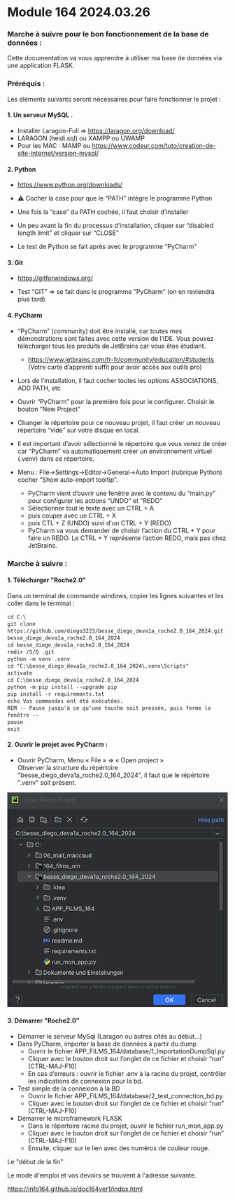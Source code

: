 # Module 164 2024.03.26
### Marche à suivre pour le bon fonctionnement de la base de données :

Cette documentation va vous apprendre à utiliser ma base de données via une application FLASK.

### Préréquis :

Les éléments suivants seront nécéssaires pour faire fonctionner le projet :

#### 1. Un serveur MySQL .
   - Installer Laragon-Full => https://laragon.org/download/ 
   - LARAGON (heidi.sql) ou XAMPP ou UWAMP
   - Pour les MAC : MAMP ou https://www.codeur.com/tuto/creation-de-site-internet/version-mysql/

#### 2. Python 
   - https://www.python.org/downloads/

   - ⚠️ Cocher la case pour que le “PATH” intègre le programme Python

   - Une fois la “case” du PATH cochée, il faut choisir d’installer

   - Un peu avant la fin du processus d’installation, cliquer sur “disabled length limit” et cliquer sur “CLOSE”

   - Le test de Python se fait après avec le programme “PyCharm"

#### 3. Git
   - https://gitforwindows.org/

   - Test “GIT” => se fait dans le programme “PyCharm” (on en reviendra plus tard)

#### 4. PyCharm

   - “PyCharm” (community) doit être installé, car toutes mes démonstrations sont faites avec cette version de l’IDE. Vous pouvez télécharger tous les produits de JetBrains car vous êtes étudiant.
     - https://www.jetbrains.com/fr-fr/community/education/#students (Votre carte d’apprenti suffit pour avoir accès aux outils pro)

   - Lors de l’installation, il faut cocher toutes les options ASSOCIATIONS, ADD PATH, etc
   - Ouvrir “PyCharm” pour la première fois pour le configurer. Choisir le bouton “New Project”
   - Changer le répertoire pour ce nouveau projet, il faut créer un nouveau répertoire “vide” sur votre disque en local.
   - Il est important d’avoir sélectionné le répertoire que vous venez de créer car “PyCharm” va automatiquement créer un environnement virtuel (.venv) dans ce répertoire.
   - Menu : File->Settings->Editor->General->Auto Import (rubrique Python) cocher “Show auto-import tooltip”.
     - PyCharm vient d’ouvrir une fenêtre avec le contenu du “main.py” pour configurer les actions “UNDO” et “REDO”
     - Sélectionner tout le texte avec un CTRL + A
     - puis couper avec un CTRL + X 
     - puis CTL + Z (UNDO) suivi d'un CTRL + Y (REDO)
     - PyCharm va vous demander de choisir l’action du CTRL + Y pour faire un REDO. Le CTRL + Y représente l’action REDO, mais pas chez JetBrains.
     
### Marche à suivre :

#### 1. Télécharger "Roche2.0"
Dans un terminal de commande windows, copier les lignes suivantes et les coller dans le terminal :

    cd C:\
    git clone https://github.com/diego3223/besse_diego_deva1a_roche2.0_164_2024.git besse_diego_deva1a_roche2.0_164_2024
    cd besse_diego_deva1a_roche2.0_164_2024
    rmdir /S/Q .git
    python -m venv .venv
    cd "C:\besse_diego_deva1a_roche2.0_164_2024\.venv\Scripts"
    activate
    cd C:\besse_diego_deva1a_roche2.0_164_2024
    python -m pip install --upgrade pip
    pip install -r requirements.txt
    echo Vos commandes ont été exécutées.
    REM -- Pause jusqu'à ce qu'une touche soit pressée, puis ferme la fenêtre --
    pause
    exit

#### 2. Ouvrir le projet avec PyCharm :
   - Ouvrir PyCharm, Menu « File » => « Open project »  
     Observer la structure du répértoire "besse_diego_deva1a_roche2.0_164_2024", il faut que le répértoire ".venv" soit présent.

![img_1.png](img_1.png)

#### 3. Démarrer "Roche2.0"
   - Démarrer le serveur MySql (Laragon ou autres cités au début...)
   - Dans PyCharm, importer la base de données à partir du dump
     - Ouvrir le fichier APP_FILMS_164/database/1_ImportationDumpSql.py
     - Cliquer avec le bouton droit sur l’onglet de ce fichier et choisir “run” (CTRL-MAJ-F10)
     - En cas d’erreurs : ouvrir le fichier .env à la racine du projet, contrôler les indications de connexion pour la bd.
   - Test simple de la connexion à la BD
     - Ouvrir le fichier APP_FILMS_164/database/2_test_connection_bd.py
     - Cliquer avec le bouton droit sur l’onglet de ce fichier et choisir “run” (CTRL-MAJ-F10)
   - Démarrer le microframework FLASK
     - Dans le répertoire racine du projet, ouvrir le fichier run_mon_app.py
     - Cliquer avec le bouton droit sur l’onglet de ce fichier et choisir “run” (CTRL-MAJ-F10)
     - Ensuite, cliquer sur le lien avec des numéros de couleur rouge.


Le "début de la fin"

Le mode d'emploi et vos devoirs se trouvent à l'adresse suivante.

https://info164.github.io/doc164ver1/index.html